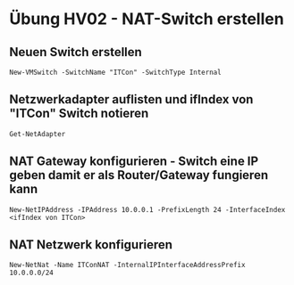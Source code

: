 # Übung HV02 - NAT-Switch erstellen

## Neuen Switch erstellen
    New-VMSwitch -SwitchName "ITCon" -SwitchType Internal

## Netzwerkadapter auflisten und ifIndex von "ITCon" Switch notieren
    Get-NetAdapter

## NAT Gateway konfigurieren - Switch eine IP geben damit er als Router/Gateway fungieren kann
    New-NetIPAddress -IPAddress 10.0.0.1 -PrefixLength 24 -InterfaceIndex <ifIndex von ITCon>

## NAT Netzwerk konfigurieren
    New-NetNat -Name ITConNAT -InternalIPInterfaceAddressPrefix 10.0.0.0/24

